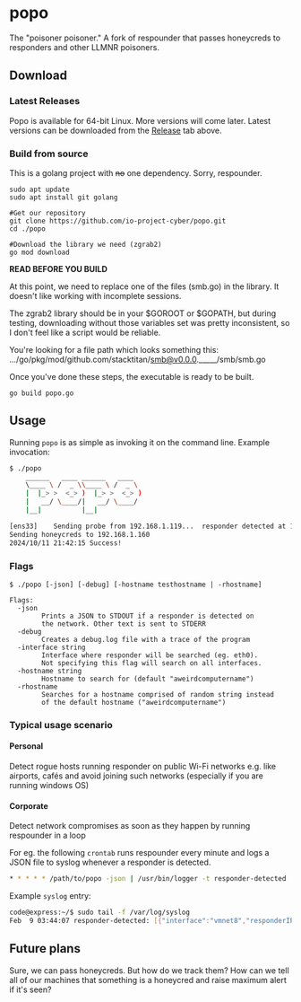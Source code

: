 # popo

The "poisoner poisoner." A fork of respounder that passes honeycreds to responders and other LLMNR poisoners.


## Download

### Latest Releases
Popo is available for 64-bit Linux. More versions will come later.
Latest versions can be downloaded from the
[Release](https://github.com/io-project-cyber/popo/releases) tab above.

### Build from source
This is a golang project with ~~no~~ one dependency. Sorry, respounder.

```
sudo apt update
sudo apt install git golang

#Get our repository
git clone https://github.com/io-project-cyber/popo.git
cd ./popo

#Download the library we need (zgrab2)
go mod download
```

**READ BEFORE YOU BUILD**

At this point, we need to replace one of the files (smb.go) in the library. It doesn't like working with incomplete sessions.

The zgrab2 library should be in your $GOROOT or $GOPATH, but during testing, downloading without those variables set was pretty inconsistent, so I don't feel like a script would be reliable.

You're looking for a file path which looks something this: .../go/pkg/mod/github.com/stacktitan/smb@v0.0.0._____/smb/smb.go

Once you've done these steps, the executable is ready to be built.
```
go build popo.go
```

## Usage

Running `popo` is as simple as invoking it on the command line.
Example invocation:
```bash
$ ./popo
	______   ____ ______   ____  
	\____ \ /  _ \\____ \ /  _ \ 
	|  |_> >  <_> )  |_> >  <_> )
	|   __/ \____/|   __/ \____/ 
	|__|          |__|           

[ens33]    Sending probe from 192.168.1.119...	responder detected at 192.168.1.160
Sending honeycreds to 192.168.1.160
2024/10/11 21:42:15 Success!
```

### Flags

```
$ ./popo [-json] [-debug] [-hostname testhostname | -rhostname]

Flags:
  -json
        Prints a JSON to STDOUT if a responder is detected on
        the network. Other text is sent to STDERR
  -debug
        Creates a debug.log file with a trace of the program
  -interface string
        Interface where responder will be searched (eg. eth0).
        Not specifying this flag will search on all interfaces.
  -hostname string
        Hostname to search for (default "aweirdcomputername")
  -rhostname
        Searches for a hostname comprised of random string instead
        of the default hostname ("aweirdcomputername")
```

### Typical usage scenario

#### Personal
Detect rogue hosts running responder on public Wi-Fi networks
e.g. like airports, cafés and avoid joining such networks
(especially if you are running windows OS)

#### Corporate
Detect network compromises as soon as they happen by running respounder
in a loop

For eg. the following `crontab` runs respounder every minute and logs a JSON file to syslog
whenever a responder is detected.
```bash
* * * * * /path/to/popo -json | /usr/bin/logger -t responder-detected
```

Example `syslog` entry:
```bash
code@express:~/$ sudo tail -f /var/log/syslog
Feb  9 03:44:07 responder-detected: [{"interface":"vmnet8","responderIP":"172.16.55.128","sourceIP":"172.16.55.1"}]
```

## Future plans
Sure, we can pass honeycreds. But how do we track them? How can we tell all of our machines that something is a honeycred and raise maximum alert if it's seen?
